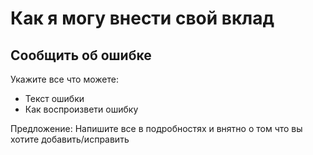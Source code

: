 # Как я могу внести свой вклад
## Сообщить об ошибке
Укажите все что можете:
*  Текст ошибки
*  Как воспроизвети ошибку

Предложение:
Напишите все в подробностях и внятно о том что вы хотите добавить/исправить

